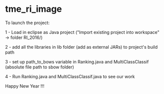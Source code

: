 # tme_ri_image

To launch the project:

1 - Load in eclipse as Java project ("Import existing project into workspace" -> folder RI_2016/)

2 - add all the libraries in lib folder (add as external JARs) to project's build path

3 - set up path_to_bows variable in Ranking.java and MultiClassClassif (absolute file path to sbow folder)

4 - Run Ranking.java and MultiClassClassif.java to see our work

Happy New Year !!!

